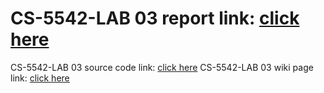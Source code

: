 # CS-5542-LAB 03 report link: [click here](https://github.com/liuyunl777/CS-5542-LAB/blob/master/Lab%2003/documentation/lab2%20report.pdf)
CS-5542-LAB 03 source code link: [click here](https://github.com/liuyunl777/CS-5542-LAB/tree/master/Lab%2003/src)
CS-5542-LAB 03 wiki page link: [click here](https://github.com/liuyunl777/CS-5542-LAB/wiki/CS-5542-LAB-03-WIKI-PAGE)
